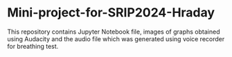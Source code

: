 # Mini-project-for-SRIP2024-Hraday
 This repository contains Jupyter Notebook file, images of graphs obtained using Audacity and the audio file which was generated using voice recorder for breathing test.
